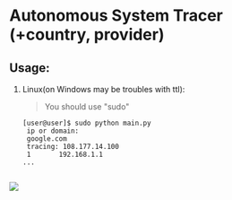 # Autonomous System Tracer (+country, provider)
## Usage:
1. Linux(on Windows may be troubles with ttl):
    > You should use "sudo"
   ```
   [user@user]$ sudo python main.py
    ip or domain:
    google.com
    tracing: 108.177.14.100
    1       192.168.1.1       
   ...     
    
 ![](Screenshot_20220408_190113.png)
